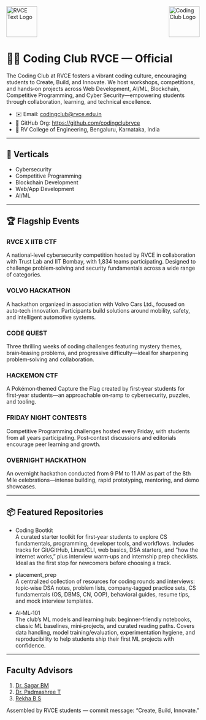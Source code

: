 <div style="display: flex; justify-content: space-between; align-items: center; margin-bottom: 30px;">
  <a href="https://rvce.edu.in" target="_blank" rel="noopener noreferrer" style="margin-right: 20px;">
    <picture>
      <source media="(prefers-color-scheme: dark)" srcset="https://github.com/overclocked-2124/RVCE-Coding-Bootkit/blob/main/gitAssets/RVCE_Logo_With_Text.png">
      <img src="https://github.com/overclocked-2124/RVCE-Coding-Bootkit/blob/main/gitAssets/RVCE_Logo_With_Text_Black.png" alt="RVCE Text Logo" height="80">
    </picture>
  </a>
  <a href="https://www.linkedin.com/company/coding-club-rvce/posts/?feedView=all" target="_blank" rel="noopener noreferrer" style="margin-left: 20px;">
    <picture>
      <source media="(prefers-color-scheme: dark)" srcset="https://github.com/overclocked-2124/RVCE-Coding-Bootkit/blob/main/gitAssets/CCLogo_BG_Removed.png">
      <img src="https://github.com/overclocked-2124/RVCE-Coding-Bootkit/blob/main/gitAssets/CCLogo_BG_Removed-Black.png" alt="Coding Club Logo" height="80">
    </picture>
  </a>
</div>

# 👩‍💻 Coding Club RVCE — Official

The Coding Club at RVCE fosters a vibrant coding culture, encouraging students to Create, Build, and Innovate. We host workshops, competitions, and hands‑on projects across Web Development, AI/ML, Blockchain, Competitive Programming, and Cyber Security—empowering students through collaboration, learning, and technical excellence.

- ✉️ Email: <codingclub@rvce.edu.in>
- 🐙 GitHub Org: <https://github.com/codingclubrvce>
- 📍 RV College of Engineering, Bengaluru, Karnataka, India

---

## 🔰 Verticals

- Cybersecurity
- Competitive Programming
- Blockchain Development
- Web/App Development
- AI/ML

---

## 🏆 Flagship Events

### RVCE X IITB CTF
A national‑level cybersecurity competition hosted by RVCE in collaboration with Trust Lab and IIT Bombay, with 1,834 teams participating. Designed to challenge problem‑solving and security fundamentals across a wide range of categories.

### VOLVO HACKATHON
A hackathon organized in association with Volvo Cars Ltd., focused on auto‑tech innovation. Participants build solutions around mobility, safety, and intelligent automotive systems.

### CODE QUEST
Three thrilling weeks of coding challenges featuring mystery themes, brain‑teasing problems, and progressive difficulty—ideal for sharpening problem‑solving and collaboration.

### HACKEMON CTF
A Pokémon‑themed Capture the Flag created by first‑year students for first‑year students—an approachable on‑ramp to cybersecurity, puzzles, and tooling.

### FRIDAY NIGHT CONTESTS
Competitive Programming challenges hosted every Friday, with students from all years participating. Post‑contest discussions and editorials encourage peer learning and growth.

### OVERNIGHT HACKATHON
An overnight hackathon conducted from 9 PM to 11 AM as part of the 8th Mile celebrations—intense building, rapid prototyping, mentoring, and demo showcases.

---

## 📦 Featured Repositories

- Coding Bootkit  
  A curated starter toolkit for first‑year students to explore CS fundamentals, programming, developer tools, and workflows. Includes tracks for Git/GitHub, Linux/CLI, web basics, DSA starters, and “how the internet works,” plus interview warm‑ups and internship prep checklists. Ideal as the first stop for newcomers before choosing a track.

- placement_prep  
  A centralized collection of resources for coding rounds and interviews: topic‑wise DSA notes, problem lists, company‑tagged practice sets, CS fundamentals (OS, DBMS, CN, OOP), behavioral guides, resume tips, and mock interview templates.

- AI‑ML‑101  
  The club’s ML models and learning hub: beginner‑friendly notebooks, classic ML baselines, mini‑projects, and curated reading paths. Covers data handling, model training/evaluation, experimentation hygiene, and reproducibility to help students ship their first ML projects with confidence.

---

##  Faculty Advisors

1. [Dr. Sagar BM ](https://www.linkedin.com/in/sagarbm/) 
2. [Dr. Padmashree T](https://www.linkedin.com/in/dr-padmashree-t-87766ba3/)
3. [Rekha B S](https://www.linkedin.com/in/rekha-b-s-65609a144/) 

Assembled by RVCE students — commit message: “Create, Build, Innovate.”
